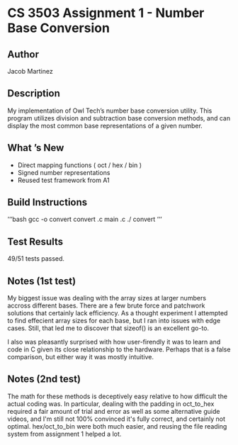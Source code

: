 # CS 3503 Assignment 1 - Number Base Conversion

 ## Author
Jacob Martinez

## Description
My implementation of Owl Tech’s number base conversion utility. This program utilizes division and subtraction base conversion methods, and can display the most common base representations of a given number. 

## What ’s New
 - Direct mapping functions ( oct / hex / bin )
 - Signed number representations
 - Reused test framework from A1

## Build Instructions
‘‘‘bash
gcc -o convert convert .c main .c
./ convert
‘‘‘

## Test Results
49/51 tests passed. 

## Notes (1st test)
My biggest issue was dealing with the array sizes at larger numbers accross different bases. There are a few brute force and patchwork solutions that certainly lack efficiency. As a thought experiment I attempted to find effecient array sizes for each base, but I ran into issues with edge cases. Still, that led me to discover that sizeof() is an excellent go-to.

I also was pleasantly surprised with how user-firendly it was to learn and code in C given its close relationship to the hardware. Perhaps that is a false comparison, but either way it was mostly intuitive.

## Notes (2nd test)
The math for these methods is deceptively easy relative to how difficult the actual coding was. In particular, dealing with the padding in oct_to_hex required a fair amount of trial and error as well as some alternative guide videos, and I'm still not 100% convinced it's fully correct, and certainly not optimal. hex/oct_to_bin were both much easier, and reusing the file reading system from assignment 1 helped a lot.
